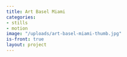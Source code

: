 ```yaml
---
title: Art Basel Miami
categories:
- stills
- motion
image: "/uploads/art-basel-miami-thumb.jpg"
is-front: true
layout: project
---
```



